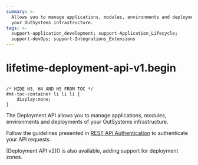 ```yaml
---
summary: >-
  Allows you to manage applications, modules, environments and deployments of
  your OutSystems infrastructure.
tags: >-
  support-application_development; support-Application_Lifecycle;
  support-devOps; support-Integrations_Extensions
---
```


# lifetime-deployment-api-v1.begin

```text

/* HIDE H3, H4 AND H5 FROM TOC */
#mt-toc-container li li li {
    display:none;
}
```

The Deployment API allows you to manage applications, modules, environments and deployments of your OutSystems infrastructure.

Follow the guidelines presented in [REST API Authentication](https://github.com/danielmarquespt/docs-product/tree/e7ea3f444d5129dab245c69ab72ae091554bc4fb/src/ref/apis/lifetime-deployment/rest-api-authentication.md%3E) to authenticate your API requests.

 \[Deployment API v2\]\(\) is also available, adding support for deployment zones.

